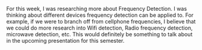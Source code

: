 For this week, I was researching more about Frequency Detection. I was thinking about different devices frequency detection can be applied to. For example, if we were to branch off from cellphone frequencies, I believe that we could do more research into Wifi detection, Radio frequency detection, microwave detection, etc. This would definitely be something to talk about in the upcoming presentation for this semester.
